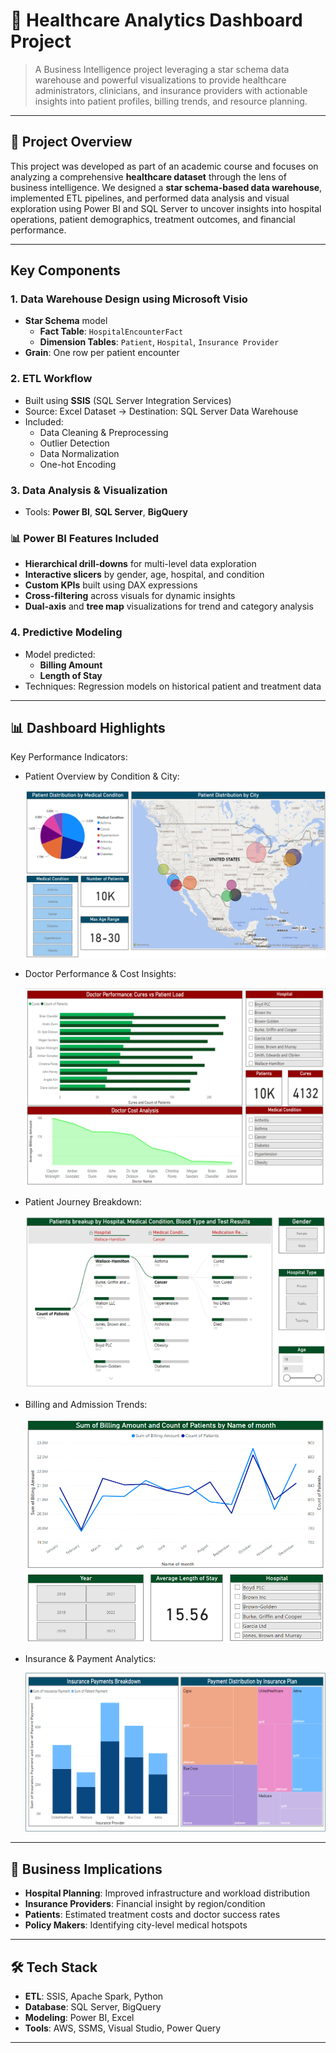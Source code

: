 # 🏥 Healthcare Analytics Dashboard Project


> A Business Intelligence project leveraging a star schema data warehouse and powerful visualizations to provide healthcare administrators, clinicians, and insurance providers with actionable insights into patient profiles, billing trends, and resource planning.

---

## 📌 Project Overview

This project was developed as part of an academic course and focuses on analyzing a comprehensive **healthcare dataset** through the lens of business intelligence. We designed a **star schema-based data warehouse**, implemented ETL pipelines, and performed data analysis and visual exploration using Power BI and SQL Server to uncover insights into hospital operations, patient demographics, treatment outcomes, and financial performance.

---

##  Key Components

### 1. Data Warehouse Design using **Microsoft Visio**
- **Star Schema** model
  - **Fact Table**: `HospitalEncounterFact`
  - **Dimension Tables**: `Patient`, `Hospital`, `Insurance Provider`
- **Grain**: One row per patient encounter

### 2. ETL Workflow
- Built using **SSIS** (SQL Server Integration Services)
- Source: Excel Dataset → Destination: SQL Server Data Warehouse
- Included:
  - Data Cleaning & Preprocessing
  - Outlier Detection
  - Data Normalization
  - One-hot Encoding

### 3. Data Analysis & Visualization
- Tools: **Power BI**, **SQL Server**, **BigQuery**
### 📊 Power BI Features Included

- **Hierarchical drill-downs** for multi-level data exploration  
- **Interactive slicers** by gender, age, hospital, and condition  
- **Custom KPIs** built using DAX expressions  
- **Cross-filtering** across visuals for dynamic insights  
- **Dual-axis** and **tree map** visualizations for trend and category analysis  


  

### 4. Predictive Modeling
- Model predicted:
  - **Billing Amount**
  - **Length of Stay**
- Techniques: Regression models on historical patient and treatment data

---

## 📊 Dashboard Highlights

Key Performance Indicators:
  - Patient Overview by Condition & City:
    
    ![Dashboard Preview](https://github.com/SoumyaShahh/Healthcare-Analysis/blob/main/screenshots/Dashboard%201.png)
    
  - Doctor Performance & Cost Insights:
    
    ![Dashboard Preview](https://github.com/SoumyaShahh/Healthcare-Analysis/blob/main/screenshots/Dashboard%202.png)
    
  - Patient Journey Breakdown:
    
    ![Dashboard Preview](https://github.com/SoumyaShahh/Healthcare-Analysis/blob/main/screenshots/Dashboard%203.png)
    
  - Billing and Admission Trends:
    
    ![Dashboard Preview](https://github.com/SoumyaShahh/Healthcare-Analysis/blob/main/screenshots/Dashboard%204.png)
    
  - Insurance & Payment Analytics:
    
    ![Dashboard Preview](https://github.com/SoumyaShahh/Healthcare-Analysis/blob/main/screenshots/Dashboard%205.png)

---

## 🧠 Business Implications

- **Hospital Planning**: Improved infrastructure and workload distribution
- **Insurance Providers**: Financial insight by region/condition
- **Patients**: Estimated treatment costs and doctor success rates
- **Policy Makers**: Identifying city-level medical hotspots

---

## 🛠 Tech Stack

- **ETL**: SSIS, Apache Spark, Python
- **Database**: SQL Server, BigQuery
- **Modeling**: Power BI, Excel
- **Tools**: AWS, SSMS, Visual Studio, Power Query

---

```
